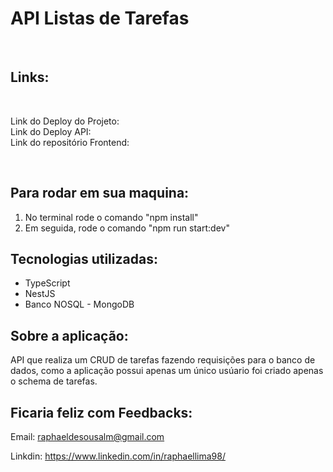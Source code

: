 # API Listas de Tarefas

<br/>

## Links:

<br/>

Link do Deploy do Projeto:
<br/>
Link do Deploy API:
<br/>
Link do repositório Frontend:

<br/>

## Para rodar em sua maquina:

1. No terminal rode o comando "npm install"
   <br/>
2. Em seguida, rode o comando "npm run start:dev"

## Tecnologias utilizadas:

<ul>

  <li>TypeScript</li>

  <li>NestJS</li>

  <li>Banco NOSQL - MongoDB</li>

</ul>

## Sobre a aplicação:

API que realiza um CRUD de tarefas fazendo requisições para o banco de dados, como a aplicação possui apenas um único usúario foi criado apenas o schema de tarefas.

## Ficaria feliz com Feedbacks:

Email: raphaeldesousalm@gmail.com <br>

Linkdin: https://www.linkedin.com/in/raphaellima98/
